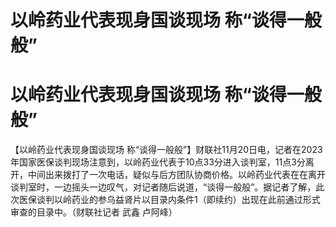 # 以岭药业代表现身国谈现场 称“谈得一般般”

# 以岭药业代表现身国谈现场 称“谈得一般般”

【以岭药业代表现身国谈现场
称“谈得一般般”】财联社11月20日电，记者在2023年国家医保谈判现场注意到，以岭药业代表于10点33分进入谈判室，11点3分离开，中间出来拨打了一次电话，疑似与后方团队协商价格。以岭药业代表在在离开谈判室时，一边摇头一边叹气，对记者随后说道，“谈得一般般”。据记者了解，此次医保谈判以岭药业的参乌益肾片以目录内条件1（即续约）出现在此前通过形式审查的目录中。（财联社记者
武鑫 卢阿峰）

